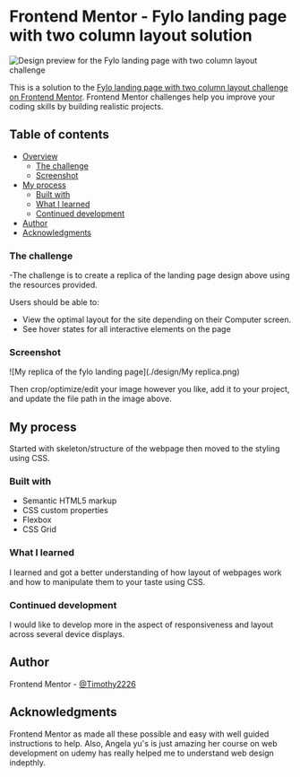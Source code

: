 # Frontend Mentor - Fylo landing page with two column layout solution
![Design preview for the Fylo landing page with two column layout challenge](./design/desktop-preview.jpg)

This is a solution to the [Fylo landing page with two column layout challenge on Frontend Mentor](https://www.frontendmentor.io/challenges/fylo-landing-page-with-two-column-layout-5ca5ef041e82137ec91a50f5). Frontend Mentor challenges help you improve your coding skills by building realistic projects. 

## Table of contents

- [Overview](#overview)
  - [The challenge](#the-challenge)
  - [Screenshot](#screenshot)
- [My process](#my-process)
  - [Built with](#built-with)
  - [What I learned](#what-i-learned)
  - [Continued development](#continued-development)
- [Author](#author)
- [Acknowledgments](#acknowledgments)

### The challenge

-The challenge is to create a replica of the landing page design above using the resources provided.

Users should be able to:

- View the optimal layout for the site depending on their Computer screen. 
- See hover states for all interactive elements on the page

### Screenshot

![My replica of the fylo landing page](./design/My replica.png)

Then crop/optimize/edit your image however you like, add it to your project, and update the file path in the image above.

## My process

Started with skeleton/structure of the webpage then moved to the styling using CSS.

### Built with

- Semantic HTML5 markup
- CSS custom properties
- Flexbox
- CSS Grid

### What I learned

I learned and got a better understanding of how layout of webpages work and how to manipulate them to your taste using CSS.

### Continued development

I would like to develop more in the aspect of responsiveness and layout across several device displays.

## Author

Frontend Mentor - [@Timothy2226](https://www.frontendmentor.io/profile/Timothy2226)

## Acknowledgments

Frontend Mentor as made all these possible and easy with well guided instructions to help. Also, Angela yu's is just amazing her course on web development on udemy has really helped me to understand web design indepthly.